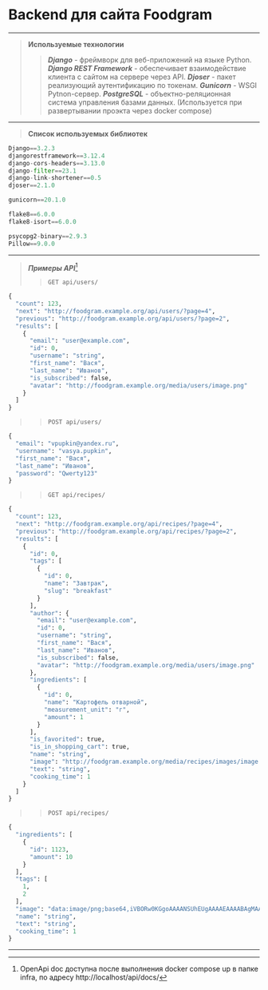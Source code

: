 # Backend для сайта Foodgram
***
> __Используемые технологии__
>> ___Django___ -  фреймворк для веб-приложений на языке Python.
>> ___Django REST Framework___ - обеспечивает взаимодействие клиента с сайтом на сервере через API.
>> ___Djoser___ -  пакет реализующий аутентификацию по токенам.
>> ___Gunicorn___ -  WSGI Pytnon-сервер.
>> ___PostgreSQL___ - объектно-реляционная система управления базами данных. (Используется при развертывании проэкта через docker compose)
***
> __Список используемых библиотек__
``` python
Django==3.2.3
djangorestframework==3.12.4
django-cors-headers==3.13.0
django-filter==23.1
django-link-shortener==0.5
djoser==2.1.0

gunicorn==20.1.0 

flake8==6.0.0
flake8-isort==6.0.0

psycopg2-binary==2.9.3
Pillow==9.0.0
```
***
> ___Примеры API___[^1]
>> `GET api/users/`
```python
{
  "count": 123,
  "next": "http://foodgram.example.org/api/users/?page=4",
  "previous": "http://foodgram.example.org/api/users/?page=2",
  "results": [
    {
      "email": "user@example.com",
      "id": 0,
      "username": "string",
      "first_name": "Вася",
      "last_name": "Иванов",
      "is_subscribed": false,
      "avatar": "http://foodgram.example.org/media/users/image.png"
    }
  ]
}
``` 
>> `POST api/users/`
```python
{
  "email": "vpupkin@yandex.ru",
  "username": "vasya.pupkin",
  "first_name": "Вася",
  "last_name": "Иванов",
  "password": "Qwerty123"
}
```
>> `GET api/recipes/`
```python
{
  "count": 123,
  "next": "http://foodgram.example.org/api/recipes/?page=4",
  "previous": "http://foodgram.example.org/api/recipes/?page=2",
  "results": [
    {
      "id": 0,
      "tags": [
        {
          "id": 0,
          "name": "Завтрак",
          "slug": "breakfast"
        }
      ],
      "author": {
        "email": "user@example.com",
        "id": 0,
        "username": "string",
        "first_name": "Вася",
        "last_name": "Иванов",
        "is_subscribed": false,
        "avatar": "http://foodgram.example.org/media/users/image.png"
      },
      "ingredients": [
        {
          "id": 0,
          "name": "Картофель отварной",
          "measurement_unit": "г",
          "amount": 1
        }
      ],
      "is_favorited": true,
      "is_in_shopping_cart": true,
      "name": "string",
      "image": "http://foodgram.example.org/media/recipes/images/image.png",
      "text": "string",
      "cooking_time": 1
    }
  ]
}
```
>> `POST api/recipes/`
```python
{
  "ingredients": [
    {
      "id": 1123,
      "amount": 10
    }
  ],
  "tags": [
    1,
    2
  ],
  "image": "data:image/png;base64,iVBORw0KGgoAAAANSUhEUgAAAAEAAAABAgMAAABieywaAAAACVBMVEUAAAD///9fX1/S0ecCAAAACXBIWXMAAA7EAAAOxAGVKw4bAAAACklEQVQImWNoAAAAggCByxOyYQAAAABJRU5ErkJggg==",
  "name": "string",
  "text": "string",
  "cooking_time": 1
}
```
***
[^1]: OpenApi doc доступна после выполнения docker compose up в папке infra, по адресу http://localhost/api/docs/